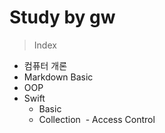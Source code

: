 # Study by gw

> Index

- 컴퓨터 개론
- Markdown Basic
- OOP
- Swift
  - Basic
  - Collection
  - Access Control
